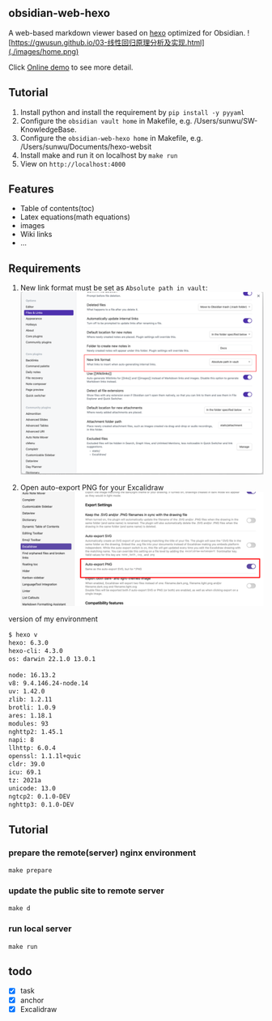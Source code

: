 ## obsidian-web-hexo

A web-based markdown viewer based on [hexo](https://hexo.io) optimized for Obsidian.
![https://gwusun.github.io/03-线性回归原理分析及实现.html](./images/home.png)

Click [Online demo](https://gwusun.github.io/03-线性回归原理分析及实现.html) to see more detail.

## Tutorial

1. Install python and install the requirement by `pip install -y pyyaml `
2. Configure the `obsidian vault home` in Makefile, e.g. /Users/sunwu/SW-KnowledgeBase.
2. Configure the `obsidian-web-hexo home` in Makefile, e.g. /Users/sunwu/Documents/hexo-websit
3. Install make and run it on localhost by `make run`
4. View on `http://localhost:4000`

## Features

- Table of contents(toc)
- Latex equations(math equations)
- images
- Wiki links
- ...

## Requirements

1. New link format must be set as `Absolute path in vault`:
![](./images/requirement_of_hexo.png)

2. Open auto-export PNG for your Excalidraw
![](images/Excalidraw_setting.png)


version of my environment
``` 
$ hexo v
hexo: 6.3.0
hexo-cli: 4.3.0
os: darwin 22.1.0 13.0.1

node: 16.13.2
v8: 9.4.146.24-node.14
uv: 1.42.0
zlib: 1.2.11
brotli: 1.0.9
ares: 1.18.1
modules: 93
nghttp2: 1.45.1
napi: 8
llhttp: 6.0.4
openssl: 1.1.1l+quic
cldr: 39.0
icu: 69.1
tz: 2021a
unicode: 13.0
ngtcp2: 0.1.0-DEV
nghttp3: 0.1.0-DEV

```

## Tutorial

### prepare the remote(server) nginx environment

``` 
make prepare
```

### update the public site to remote server

``` 
make d
```

### run local server

``` 
make run
```

## todo

- [x] task
- [x] anchor 
- [x] Excalidraw